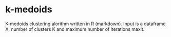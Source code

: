 # k-medoids
K-medoids clustering alorithm written in R (markdown).
Input is a dataframe X, number of clusters K and maximum number of iterations maxit.
